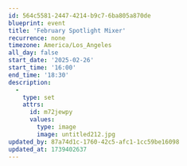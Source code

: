 ```yaml
---
id: 564c5581-2447-4214-b9c7-6ba805a870de
blueprint: event
title: 'February Spotlight Mixer'
recurrence: none
timezone: America/Los_Angeles
all_day: false
start_date: '2025-02-26'
start_time: '16:00'
end_time: '18:30'
description:
  -
    type: set
    attrs:
      id: m72jewpy
      values:
        type: image
        image: untitled212.jpg
updated_by: 87a74d1c-1760-42c5-afc1-1cc59be16098
updated_at: 1739402637
---
```

